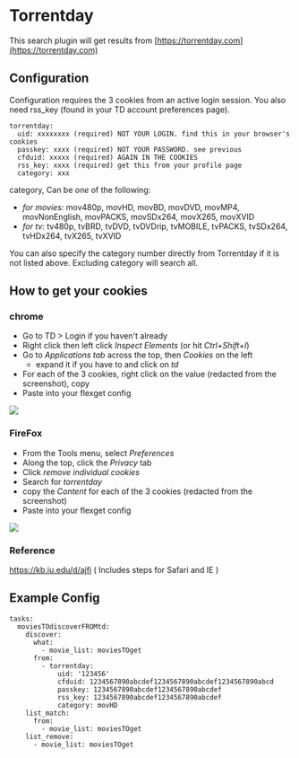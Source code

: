 # Torrentday
This search plugin will get results from [https://torrentday.com](https://torrentday.com)

## Configuration
Configuration requires the 3 cookies from an active login session. You also need rss_key (found in your TD account preferences page). 
```
torrentday:
  uid: xxxxxxxx (required) NOT YOUR LOGIN. find this in your browser's cookies
  passkey: xxxx (required) NOT YOUR PASSWORD. see previous
  cfduid: xxxxx (required) AGAIN IN THE COOKIES
  rss_key: xxxx (required) get this from your profile page
  category: xxx
```
category, Can be *one* of the following: 
- *for movies:* mov480p, movHD, movBD, movDVD, movMP4, movNonEnglish, movPACKS, movSDx264, movX265, movXVID
- *for tv:* tv480p, tvBRD, tvDVD, tvDVDrip, tvMOBILE, tvPACKS, tvSDx264, tvHDx264, tvX265, tvXVID

 You can also specify the category number directly from Torrentday if it is not listed above. Excluding category will search all.
 
 ## How to get your cookies
 ### chrome
 - Go to TD > Login if you haven't already
 - Right click then left click *Inspect Elements* (or hit *Ctrl+Shift+I*)
 - Go to *Applications tab* across the top, then *Cookies* on the left
   - expand it if you have to and click on *td*
 - For each of the 3 cookies, right click on the value (redacted from the screenshot), copy
 - Paste into your flexget config
 
 <img src=http://i68.tinypic.com/2qvqb1g.png>

### FireFox
- From the Tools menu, select *Preferences*
- Along the top, click the *Privacy* tab
- Click *remove individual cookies*
- Search for *torrentday*
- copy the *Content* for each of the 3 cookies (redacted from the screenshot)
- Paste into your flexget config
 
<img src=http://i63.tinypic.com/2e6cufr.png>

### Reference
https://kb.iu.edu/d/ajfi
( Includes steps for Safari and IE )
## Example Config
```
tasks:
  moviesTOdiscoverFROMtd:
    discover:
      what:
        - movie_list: moviesTOget
      from:
        - torrentday:
            uid: '123456'
            cfduid: 1234567890abcdef1234567890abcdef1234567890abcd
            passkey: 1234567890abcdef1234567890abcdef
            rss_key: 1234567890abcdef1234567890abcdef
            category: movHD
    list_match:
      from:
        - movie_list: moviesTOget
    list_remove:
      - movie_list: moviesTOget
```
